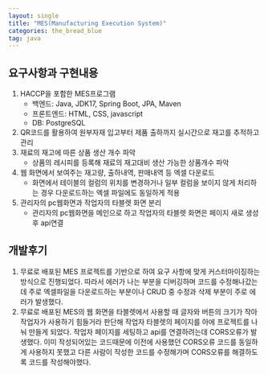 ```yaml
---
layout: single
title: "MES(Manufacturing Execution System)"
categories: the_bread_blue
tag: java
---
```


## 요구사항과 구현내용
1. HACCP을 포함한 MES프로그램
    - 백엔드: Java, JDK17, Spring Boot, JPA, Maven
    - 프론트엔드: HTML, CSS, javascript
    - DB: PostgreSQL
2. QR코드를 활용하여 원부자재 입고부터 제품 출하까지 실시간으로 재고를 추적하고 관리
3. 재료의 재고에 따른 상품 생산 개수 파악
    - 상품의 레시피를 등록해 재료의 재고대비 생산 가능한 상품개수 파악
4. 웹 화면에서 보여주는 재고량, 출하내역, 판매내역 등 엑셀 다운로드
    - 화면에서 테이블의 컬럼의 위치를 변경하거나 일부 컬럼을 보이지 않게 처리하는 경우 다운로드하는 엑셀 파일에도 동일하게 적용
5. 관리자의 pc웹화면과 작업자의 타블렛 화면 분리
    - 관리자의 pc웹화면을 메인으로 하고 작업자의 타블렛 화면은 페이지 새로 생성 후 api연결

## 개발후기
1. 무료로 배포된 MES 프로젝트를 기반으로 하여 요구 사항에 맞게 커스터마이징하는 방식으로 진행되었다. 따라서 에러가 나는 부분을 디버깅하며 코드를 수정해나갔는데 주로 엑셀파일을 다운로드하는 부분이나 CRUD 중 수정과 삭제 부분이 주로 에러가 발생했다.
2. 무료로 배포된 MES의 웹 화면을 타블렛에서 사용할 때 글자와 버튼의 크기가 작아 작업자가 사용하기 힘들거라 판단해 작업자 타블렛의 페이지를 아에 프로젝트를 나눠 만들게 되었다. 작업자 페이지를 세팅하고 api를 연결하려는데 CORS오류가 발생했다. 이미 작성되어있는 코드때문에 이전에 사용했던 CORS오류 코드를 동일하게 사용하지 못했고 다른 사람이 작성한 코드를 수정해가며 CORS오류를 해결하도록 코드를 작성해야했다.